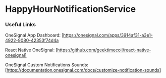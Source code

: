 # HappyHourNotificationService

### Useful Links

OneSignal App Dashboard: [https://onesignal.com/apps/3914af31-a3e1-4922-9080-42353f74d4a

React Native OneSignal: [https://github.com/geektimecoil/react-native-onesignal]

OneSignal Custom Notifications Sounds: [https://documentation.onesignal.com/docs/customize-notification-sounds]
